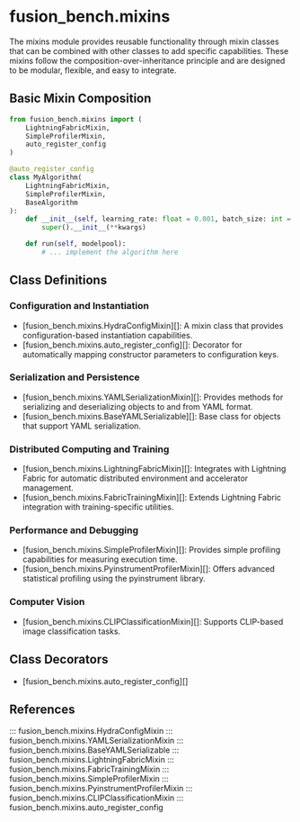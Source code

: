 # fusion_bench.mixins

The mixins module provides reusable functionality through mixin classes that can be combined with other classes to add specific capabilities. These mixins follow the composition-over-inheritance principle and are designed to be modular, flexible, and easy to integrate.

## Basic Mixin Composition

```python
from fusion_bench.mixins import (
    LightningFabricMixin, 
    SimpleProfilerMixin,
    auto_register_config
)

@auto_register_config
class MyAlgorithm(
    LightningFabricMixin,
    SimpleProfilerMixin,
    BaseAlgorithm
):
    def __init__(self, learning_rate: float = 0.001, batch_size: int = 32, **kwargs):
        super().__init__(**kwargs)

    def run(self, modelpool):
        # ... implement the algorithm here
```

## Class Definitions

### Configuration and Instantiation
- [fusion_bench.mixins.HydraConfigMixin][]: A mixin class that provides configuration-based instantiation capabilities.
- [fusion_bench.mixins.auto_register_config][]: Decorator for automatically mapping constructor parameters to configuration keys.

### Serialization and Persistence  
- [fusion_bench.mixins.YAMLSerializationMixin][]: Provides methods for serializing and deserializing objects to and from YAML format.
- [fusion_bench.mixins.BaseYAMLSerializable][]: Base class for objects that support YAML serialization.

### Distributed Computing and Training
- [fusion_bench.mixins.LightningFabricMixin][]: Integrates with Lightning Fabric for automatic distributed environment and accelerator management.
- [fusion_bench.mixins.FabricTrainingMixin][]: Extends Lightning Fabric integration with training-specific utilities.

### Performance and Debugging
- [fusion_bench.mixins.SimpleProfilerMixin][]: Provides simple profiling capabilities for measuring execution time.
- [fusion_bench.mixins.PyinstrumentProfilerMixin][]: Offers advanced statistical profiling using the pyinstrument library.

### Computer Vision
- [fusion_bench.mixins.CLIPClassificationMixin][]: Supports CLIP-based image classification tasks.

## Class Decorators

- [fusion_bench.mixins.auto_register_config][]

## References

::: fusion_bench.mixins.HydraConfigMixin
::: fusion_bench.mixins.YAMLSerializationMixin
::: fusion_bench.mixins.BaseYAMLSerializable
::: fusion_bench.mixins.LightningFabricMixin
::: fusion_bench.mixins.FabricTrainingMixin
::: fusion_bench.mixins.SimpleProfilerMixin
::: fusion_bench.mixins.PyinstrumentProfilerMixin
::: fusion_bench.mixins.CLIPClassificationMixin
::: fusion_bench.mixins.auto_register_config
